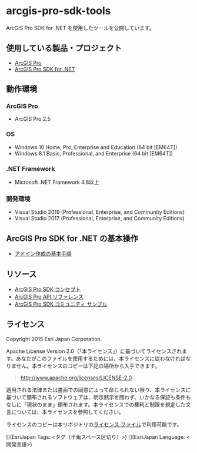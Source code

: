 # arcgis-pro-sdk-tools
ArcGIS Pro SDK for .NET を使用したツールを公開しています。

## 使用している製品・プロジェクト

* [ArcGIS Pro](http://www.esrij.com/products/arcgis-pro/)
* [ArcGIS Pro SDK for .NET](http://pro.arcgis.com/ja/pro-app/sdk/)

## 動作環境
### ArcGIS Pro
* ArcGIS Pro 2.5

### OS
* Windows 10 Home, Pro, Enterprise and Education (64 bit [EM64T])
* Windows 8.1 Basic, Professional, and Enterprise (64 bit [EM64T])

### .NET Framework
* Microsoft .NET Framework 4.8以上

### 開発環境
* Visual Studio 2019 (Professional, Enterprise, and Community Editions)
* Visual Studio 2017 (Professional, Enterprise, and Community Editions)

## ArcGIS Pro SDK for .NET の基本操作
*  [アドイン作成の基本手順](https://github.com/EsriJapan/arcgis-samples-pro-sdk/wiki/%E3%82%A2%E3%83%89%E3%82%A4%E3%83%B3%E4%BD%9C%E6%88%90%E3%81%AE%E5%9F%BA%E6%9C%AC%E6%89%8B%E9%A0%86)

## リソース

* [ArcGIS Pro SDK コンセプト](https://github.com/Esri/arcgis-pro-sdk)
* [ArcGIS Pro API リファレンス](http://pro.arcgis.com/en/pro-app/sdk/api-reference/#topic1.html)
* [ArcGIS Pro SDK コミュニティ サンプル](https://github.com/Esri/arcgis-pro-sdk-community-samples)

## ライセンス
Copyright 2015 Esri Japan Corporation.

Apache License Version 2.0（「本ライセンス」）に基づいてライセンスされます。あなたがこのファイルを使用するためには、本ライセンスに従わなければなりません。本ライセンスのコピーは下記の場所から入手できます。

> http://www.apache.org/licenses/LICENSE-2.0

適用される法律または書面での同意によって命じられない限り、本ライセンスに基づいて頒布されるソフトウェアは、明示黙示を問わず、いかなる保証も条件もなしに「現状のまま」頒布されます。本ライセンスでの権利と制限を規定した文言については、本ライセンスを参照してください。

ライセンスのコピーは本リポジトリの[ライセンス ファイル](./LICENSE)で利用可能です。

[](EsriJapan Tags: <タグ（半角スペース区切り）>)
[](EsriJapan Language: <開発言語>)
